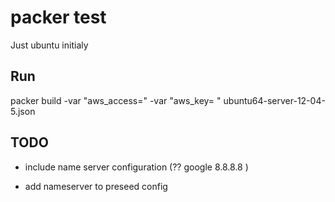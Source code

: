 # packer test 

Just ubuntu initialy 

## Run

packer build -var "aws_access=<your key>" -var "aws_key=<your key > "   ubuntu64-server-12-04-5.json

## TODO 

* include name server configuration (?? google 8.8.8.8 )

* add nameserver to preseed config 

